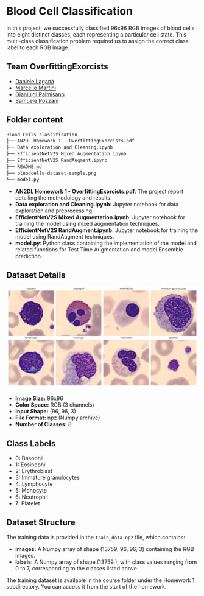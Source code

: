# Blood Cell Classification

In this project, we successfully classified 96x96 RGB images of blood cells into eight distinct classes, each representing a particular cell state. This multi-class classification problem required us to assign the correct class label to each RGB image.

## Team OverfittingExorcists

- [Daniele Laganà](https://github.com/danielelagana)
- [Marcello Martini](https://link.marcellomartini.tech/)
- [Gianluigi Palmisano](https://github.com/Gianlu01k)
- [Samuele Pozzani](https://github.com/sampozz)

## Folder content

```bash
Blood Cells classification
├── AN2DL Homework 1 - OverfittingExorcists.pdf
├── Data exploration and Cleaning.ipynb
├── EfficientNetV2S Mixed Augmentation.ipynb
├── EfficientNetV2S RandAugment.ipynb
├── README.md
├── bloodcells-dataset-sample.png
└── model.py
```

- **AN2DL Homework 1 - OverfittingExorcists.pdf**: The project report detailing the methodology and results.
- **Data exploration and Cleaning.ipynb**: Jupyter notebook for data exploration and preprocessing.
- **EfficientNetV2S Mixed Augmentation.ipynb**: Jupyter notebook for training the model using mixed augmentation techniques.
- **EfficientNetV2S RandAugment.ipynb**: Jupyter notebook for training the model using RandAugment techniques.
- **model.py**: Python class containing the implementation of the model and related functions for Test Time Augmentation and model Ensemble prediction.

## Dataset Details

![Blood Cell Dataset](bloodcells-dataset-sample.png)

- **Image Size:** 96x96
- **Color Space:** RGB (3 channels)
- **Input Shape:** (96, 96, 3)
- **File Format:** npz (Numpy archive)
- **Number of Classes:** 8

## Class Labels

- 0: Basophil
- 1: Eosinophil
- 2: Erythroblast
- 3: Immature granulocytes
- 4: Lymphocyte
- 5: Monocyte
- 6: Neutrophil
- 7: Platelet

## Dataset Structure

The training data is provided in the `train_data.npz` file, which contains:

- **images:** A Numpy array of shape (13759, 96, 96, 3) containing the RGB images.
- **labels:** A Numpy array of shape (13759,), with class values ranging from 0 to 7, corresponding to the classes listed above.

The training dataset is available in the course folder under the Homework 1 subdirectory. You can access it from the start of the homework.
